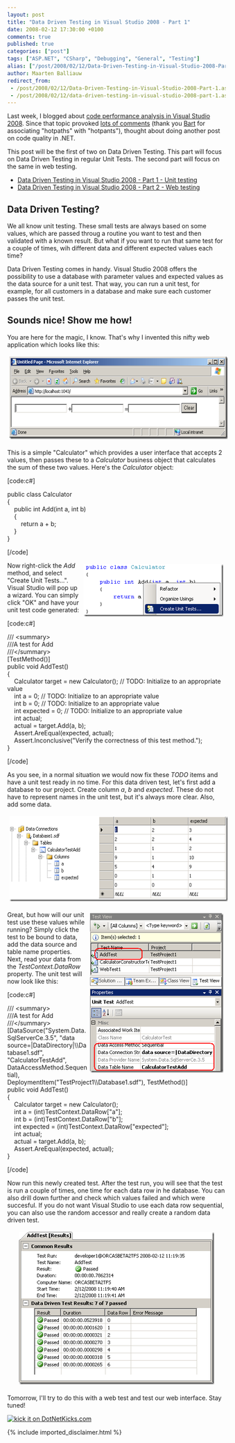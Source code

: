 ```yaml
---
layout: post
title: "Data Driven Testing in Visual Studio 2008 - Part 1"
date: 2008-02-12 17:30:00 +0100
comments: true
published: true
categories: ["post"]
tags: ["ASP.NET", "CSharp", "Debugging", "General", "Testing"]
alias: ["/post/2008/02/12/Data-Driven-Testing-in-Visual-Studio-2008-Part-1.aspx", "/post/2008/02/12/data-driven-testing-in-visual-studio-2008-part-1.aspx"]
author: Maarten Balliauw
redirect_from:
 - /post/2008/02/12/Data-Driven-Testing-in-Visual-Studio-2008-Part-1.aspx
 - /post/2008/02/12/data-driven-testing-in-visual-studio-2008-part-1.aspx
---
```

<p>
Last week, I blogged about <a href="/post/2008/02/Code-performance-analysis-in-Visual-Studio-2008.aspx" target="_blank">code performance analysis in Visual Studio 2008</a>. Since that topic provoked <a href="/post/2008/02/Code-performance-analysis-in-Visual-Studio-2008.aspx#comment" target="_blank">lots of comments</a> (thank you <a href="http://www.bartonline.be" target="_blank">Bart</a> for associating &quot;hotpaths&quot; with &quot;hotpants&quot;), thought about doing another post on code quality in .NET. 
</p>
<p>
This post will be the first of two on Data Driven Testing. This part will focus on Data Driven Testing in regular Unit Tests. The second part will focus on the same in web testing. 
</p>
<ul>
	<li><a href="/post/2008/02/Data-Driven-Testing-in-Visual-Studio-2008---Part-1.aspx" target="_blank">Data Driven Testing in Visual Studio 2008 - Part 1 - Unit testing</a></li>
	<li><a href="/post/2008/02/Data-Driven-Testing-in-Visual-Studio-2008---Part-2.aspx" target="_blank">Data Driven Testing in Visual Studio 2008 - Part 2 - Web testing</a></li>
</ul>
<h2>Data Driven Testing?</h2>
<p>
We all know unit testing. These small tests are always based on some values, which are passed throug a routine you want to test and then validated with a known result. But what if you want to run that same test for a couple of times, wih different data and different expected values each time? 
</p>
<p>
Data Driven Testing comes in handy. Visual Studio 2008 offers the possibility to use a database with parameter values and expected values as the data source for a unit test. That way, you can run a unit test, for example, for all customers in a database and make sure each customer passes the unit test. 
</p>
<h2>Sounds nice! Show me how!</h2>
<p>
You are here for the magic, I know. That&#39;s why I invented this nifty web application which looks like this: 
</p>
<p align="center">
<img style="margin: 5px; width: 609px; height: 190px; border: 0px" src="/images/WindowsLiveWriter/DataDrivenTestinginVisualStudio2008Part1_9A2E/image_17a765d8-01dc-49e8-b556-0fc923a2448c.png" border="0" alt="Example application" title="Example application" hspace="5" vspace="5" width="609" height="190" /> 
</p>
<p>
This is a simple &quot;Calculator&quot; which provides a user interface that accepts 2 values, then passes these to a <em>Calculator</em> business object that calculates the sum of these two values. Here&#39;s the <em>Calculator</em> object: 
</p>
<p>
[code:c#]&nbsp; 
</p>
<p>
public class Calculator<br />
{<br />
&nbsp;&nbsp;&nbsp; public int Add(int a, int b)<br />
&nbsp;&nbsp;&nbsp; {<br />
&nbsp;&nbsp;&nbsp;&nbsp;&nbsp;&nbsp;&nbsp; return a + b;<br />
&nbsp;&nbsp;&nbsp; }<br />
} 
</p>
<p>
[/code] 
</p>
<p>
<img style="margin: 5px; width: 323px; height: 121px; border: 0px" src="/images/WindowsLiveWriter/DataDrivenTestinginVisualStudio2008Part1_9A2E/image_31fb708b-3339-425c-999a-380f3f05f8d0.png" border="0" alt="Create Unit Tests..." title="Create Unit Tests..." hspace="5" vspace="5" width="323" height="121" align="right" />Now right-click the <em>Add</em> method, and select &quot;Create Unit Tests...&quot;. Visual Studio will pop up a wizard. You can simply click &quot;OK&quot; and have your unit test code generated: 
</p>
<p>
[code:c#] 
</p>
<p>
/// &lt;summary&gt;<br />
///A test for Add<br />
///&lt;/summary&gt;<br />
[TestMethod()]<br />
public void AddTest()<br />
{<br />
&nbsp;&nbsp;&nbsp; Calculator target = new Calculator(); // TODO: Initialize to an appropriate value<br />
&nbsp;&nbsp;&nbsp; int a = 0; // TODO: Initialize to an appropriate value<br />
&nbsp;&nbsp;&nbsp; int b = 0; // TODO: Initialize to an appropriate value<br />
&nbsp;&nbsp;&nbsp; int expected = 0; // TODO: Initialize to an appropriate value<br />
&nbsp;&nbsp;&nbsp; int actual;<br />
&nbsp;&nbsp;&nbsp; actual = target.Add(a, b);<br />
&nbsp;&nbsp;&nbsp; Assert.AreEqual(expected, actual);<br />
&nbsp;&nbsp;&nbsp; Assert.Inconclusive(&quot;Verify the correctness of this test method.&quot;);<br />
} 
</p>
<p>
[/code] 
</p>
<p>
As you see, in a normal situation we would now fix these <em>TODO</em> items and have a unit test ready in no time. For this data driven test, let&#39;s first add a database to our project. Create column <em>a</em>, <em>b</em> and <em>expected</em>. These do not have to represent names in the unit test, but it&#39;s always more clear. Also, add some data. 
</p>
<p align="center">
<img style="margin: 5px; width: 586px; height: 196px; border: 0px" src="/images/WindowsLiveWriter/DataDrivenTestinginVisualStudio2008Part1_9A2E/image_8f9a61db-3eb9-4fba-a8b2-7ba8d8297c11.png" border="0" alt="Data to test" title="Data to test" hspace="5" vspace="5" width="586" height="196" /> 
</p>
<p>
<img style="margin: 5px; width: 308px; height: 367px; border: 0px" src="/images/WindowsLiveWriter/DataDrivenTestinginVisualStudio2008Part1_9A2E/image_c0a8760e-f0ca-4dbb-acdb-a54d5ba259ce.png" border="0" alt="Test View" title="Test View" hspace="5" vspace="5" width="308" height="367" align="right" /> Great, but how will our unit test use these values while running? Simply click the test to be bound to data, add the data source and table name properties. Next, read your data from the <em>TestContext.DataRow</em> property. The unit test will now look like this: 
</p>
<p>
[code:c#] 
</p>
<p>
/// &lt;summary&gt;<br />
///A test for Add<br />
///&lt;/summary&gt;<br />
[DataSource(&quot;System.Data.SqlServerCe.3.5&quot;, &quot;data source=|DataDirectory|\\Database1.sdf&quot;, &quot;CalculatorTestAdd&quot;, DataAccessMethod.Sequential), DeploymentItem(&quot;TestProject1\\Database1.sdf&quot;), TestMethod()]<br />
public void AddTest()<br />
{<br />
&nbsp;&nbsp;&nbsp; Calculator target = new Calculator();<br />
&nbsp;&nbsp;&nbsp; int a = (int)TestContext.DataRow[&quot;a&quot;];<br />
&nbsp;&nbsp;&nbsp; int b = (int)TestContext.DataRow[&quot;b&quot;];<br />
&nbsp;&nbsp;&nbsp; int expected = (int)TestContext.DataRow[&quot;expected&quot;]; <br />
&nbsp;&nbsp;&nbsp; int actual;<br />
&nbsp;&nbsp;&nbsp; actual = target.Add(a, b);<br />
&nbsp;&nbsp;&nbsp; Assert.AreEqual(expected, actual);<br />
} 
</p>
<p>
[/code] 
</p>
<p>
Now run this newly created test. After the test run, you will see that the test is run a couple of times, one time for each data row in he database. You can also drill down further and check which values failed and which were succesful. If you do not want Visual Studio to use each data row sequential, you can also use the random accessor and really create a random data driven test. 
</p>
<div style="text-align: center">
<img style="margin: 5px; width: 451px; height: 351px; border: 0px" src="/images/WindowsLiveWriter/DataDrivenTestinginVisualStudio2008Part1_9A2E/image_6dab8bd3-dcb8-4f2f-b133-115cc46aab05.png" border="0" alt="Test results" title="Test results" hspace="5" vspace="5" width="451" height="351" /> 
</div>
<p>
Tomorrow, I&#39;ll try to do this with a web test and test our web interface. Stay tuned! 
</p>
<p>
<a href="http://www.dotnetkicks.com/kick/?url=/post/2008/02/Data-Driven-Testing-in-Visual-Studio-2008---Part-1.aspx&amp;title=Data Driven Testing in Visual Studio 2008 - Part 1"><img src="http://www.dotnetkicks.com/Services/Images/KickItImageGenerator.ashx?url=/post/2008/02/Data-Driven-Testing-in-Visual-Studio-2008---Part-1.aspx" border="0" alt="kick it on DotNetKicks.com" width="82" height="18" /> </a>
</p>


{% include imported_disclaimer.html %}

